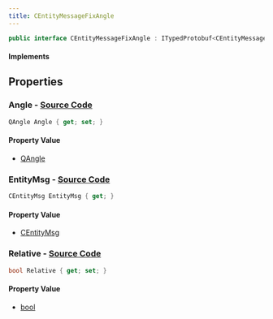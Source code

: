 ```yaml
---
title: CEntityMessageFixAngle
---
```


```csharp
public interface CEntityMessageFixAngle : ITypedProtobuf<CEntityMessageFixAngle>, INativeHandle
```

#### Implements

## Properties

### **Angle** - [Source Code](https://github.com/swiftly-solution/swiftlys2/blob/main/managed/src/SwiftlyS2.Generated/Protobufs/Interfaces/CEntityMessageFixAngle.cs#L16)

```csharp
QAngle Angle { get; set; }
```

#### Property Value

- [QAngle](/docs/api/shared/natives/qangle)

### **EntityMsg** - [Source Code](https://github.com/swiftly-solution/swiftlys2/blob/main/managed/src/SwiftlyS2.Generated/Protobufs/Interfaces/CEntityMessageFixAngle.cs#L19)

```csharp
CEntityMsg EntityMsg { get; }
```

#### Property Value

- [CEntityMsg](/docs/api/shared/protobufdefinitions/centitymsg)

### **Relative** - [Source Code](https://github.com/swiftly-solution/swiftlys2/blob/main/managed/src/SwiftlyS2.Generated/Protobufs/Interfaces/CEntityMessageFixAngle.cs#L13)

```csharp
bool Relative { get; set; }
```

#### Property Value

- [bool](https://learn.microsoft.com/dotnet/api/system.boolean)

